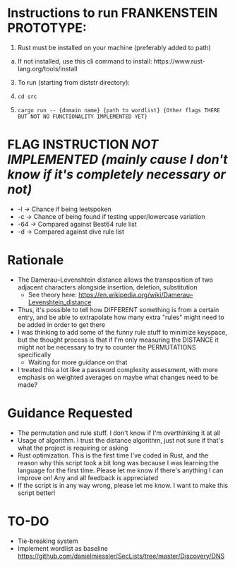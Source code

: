 # Instructions to run **FRANKENSTEIN PROTOTYPE**:

1. Rust must be installed on your machine (preferably added to path)
<ol type="a">
  <li>
      If not installed, use this cli command to install: https://www.rust-lang.org/tools/install
  </li>
</ol>
   
3. To run (starting from diststr directory):
4.     cd src
5.     cargo run -- {domain name} {path to wordlist} {Other flags THERE BUT NOT NO FUNCTIONALITY IMPLEMENTED YET}
# FLAG INSTRUCTION ***NOT IMPLEMENTED (mainly cause I don't know if it's completely necessary or not)***
- -l -> Chance if being leetspoken
- -c -> Chance of being found if testing upper/lowercase variation
- -64 -> Compared against Best64 rule list
- -d -> Compared against dive rule list

# Rationale
- The Damerau–Levenshtein distance allows the transposition of two adjacent characters alongside insertion, deletion, substitution
    - See theory here: https://en.wikipedia.org/wiki/Damerau–Levenshtein_distance
- Thus, it's possible to tell how DIFFERENT something is from a certain entry, and be able to extrapolate how many extra "rules" might need to be added in order to get there
- I was thinking to add some of the funny rule stuff to minimize keyspace, but the thought process is that if I'm only measuring the DISTANCE it might not be necessary to try to counter the PERMUTATIONS specifically
    - Waiting for more guidance on that
- I treated this a lot like a password complexity assessment, with more emphasis on weighted averages on maybe what changes need to be made?

# Guidance Requested
- The permutation and rule stuff. I don't know if I'm overthinking it at all
- Usage of algorithm. I trust the distance algorithm, just not sure if that's what the project is requiring or asking
- Rust optimization. This is the first time I've coded in Rust, and the reason why this script took a bit long was because I was learning the language for the first time. Please let me know if there's anything I can improve on! Any and all feedback is appreciated
- If the script is in any way wrong, please let me know. I want to make this script better!

# TO-DO
- Tie-breaking system
- Implement wordlist as baseline https://github.com/danielmiessler/SecLists/tree/master/Discovery/DNS